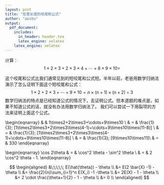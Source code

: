 ```yaml
---
layout: post
title: "任意长度的咬尾和公式"
author: "aoshu"
output: 
  pdf_document: 
    includes:
      in_header: header.tex
      latex_engine: xelatex
    latex_engine: xelatex
---
```


计算：$$1\times2\times3+2\times3\times4+\cdots+8\times9\times10 = \tag{1}$$

这个咬尾和公式比我们通常见到的短咬尾和公式短。半年以前，老爸用数学归纳法演示了怎么证明下面这个短咬尾和公式：$$ 1\times2+2\times3+\cdots+9\times10 = n\times(n+1)\times(n+2)\div3 \tag{2}$$
数学归纳法的特点是已经知道公式的情况下，去证明公式。但本道题的难点是，如果不知道公式的话，就没有办法用数学归纳法了。
我们可以尝试一下用裂项的方法来证明上面这个公式。

\begin{eqnarray}
& & 1\times2+2\times3+\cdots+9\times10 \\
& = & \frac{1}{3}\; [1\times2\times3+2\times3\times(4-1)+\cdots+9\times10\times(11-8)] \\
& = & \frac{1}{3}\; [1\times2\times3+2\times3\times(4-1)+\cdots+9\times10\times(11-8)] \\
& = & \frac{1}{3}\; [9\times10\times11]\\
& = & 330
\end{eqnarray}

\begin{eqnarray} 
\cos 2\theta & = & \cos^2 \theta - \sin^2 \theta \\ & = & 2 \cos^2 \theta - 1. 
\end{eqnarray}

$$
\begin{aligned}
                    &\;\;\;\;\;  E(\hat{\theta}) - \theta \\
                    &= E(2 \bar{X} -1) - \theta \\
                    &= \frac{2}{n}\sum_{i=1}^n E(X_i) -1 -\theta \\
                    &= 2E(X) - 1 - \theta \\
                    &= 2 \cdot \frac{\theta+1}{2} - 1 - \theta \\
                    &= 0 \\
\end{aligned}
$$
